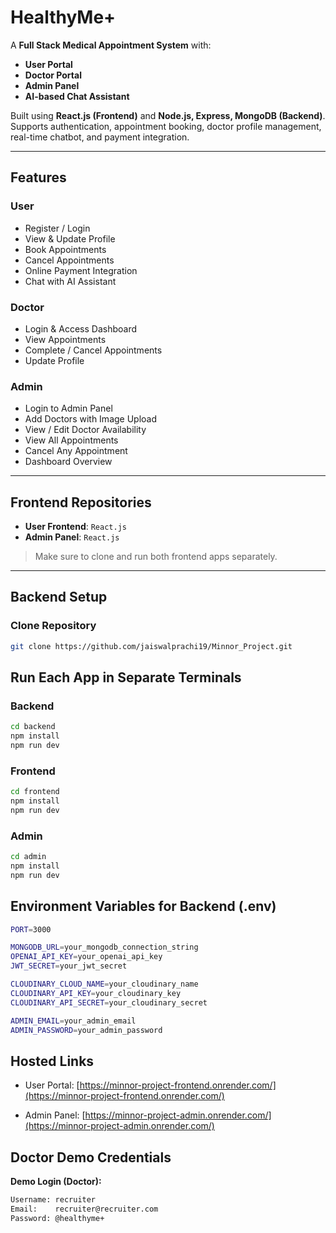 
#  HealthyMe+

A **Full Stack Medical Appointment System** with:

-  **User Portal**
-  **Doctor Portal**
-  **Admin Panel**
-  **AI-based Chat Assistant**

Built using **React.js (Frontend)** and **Node.js, Express, MongoDB (Backend)**. Supports authentication, appointment booking, doctor profile management, real-time chatbot, and payment integration.

---

##  Features

###  User
- Register / Login
- View & Update Profile
- Book Appointments
- Cancel Appointments
- Online Payment Integration
- Chat with AI Assistant

###  Doctor
- Login & Access Dashboard
- View Appointments
- Complete / Cancel Appointments
- Update Profile

###  Admin
- Login to Admin Panel
- Add Doctors with Image Upload
- View / Edit Doctor Availability
- View All Appointments
- Cancel Any Appointment
- Dashboard Overview

---

##  Frontend Repositories

- **User Frontend**: `React.js`  
- **Admin Panel**: `React.js`

> Make sure to clone and run both frontend apps separately.

---

##  Backend Setup

###  Clone Repository
```bash
git clone https://github.com/jaiswalprachi19/Minnor_Project.git 
```

## Run Each App in Separate Terminals
### Backend
```bash
cd backend
npm install
npm run dev
```

### Frontend
```bash
cd frontend
npm install
npm run dev
```

### Admin
```bash
cd admin
npm install
npm run dev
```

## Environment Variables for Backend (.env)
```bash
PORT=3000

MONGODB_URL=your_mongodb_connection_string
OPENAI_API_KEY=your_openai_api_key
JWT_SECRET=your_jwt_secret

CLOUDINARY_CLOUD_NAME=your_cloudinary_name
CLOUDINARY_API_KEY=your_cloudinary_key
CLOUDINARY_API_SECRET=your_cloudinary_secret

ADMIN_EMAIL=your_admin_email
ADMIN_PASSWORD=your_admin_password
```
## Hosted Links
-   User Portal:  [https://minnor-project-frontend.onrender.com/](https://minnor-project-frontend.onrender.com/)
    
-   Admin Panel:  [https://minnor-project-admin.onrender.com/](https://minnor-project-admin.onrender.com/)

## Doctor Demo Credentials
**Demo Login (Doctor):**
```bash
Username: recruiter
Email:    recruiter@recruiter.com
Password: @healthyme+
```
